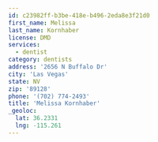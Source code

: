 ```yaml
---
id: c23982ff-b3be-418e-b496-2eda8e3f21d0
first_name: Melissa
last_name: Kornhaber
license: DMD
services:
  - dentist
category: dentists
address: '2656 N Buffalo Dr'
city: 'Las Vegas'
state: NV
zip: '89128'
phone: '(702) 774-2493'
title: 'Melissa Kornhaber'
_geoloc:
  lat: 36.2331
  lng: -115.261
---
```

